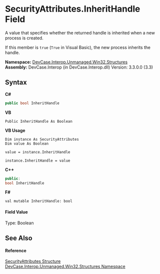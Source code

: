 # SecurityAttributes.InheritHandle Field
 

A value that specifies whether the returned handle is inherited when a new process is created. 

 If this member is `true` (`True` in Visual Basic), the new process inherits the handle.

**Namespace:**&nbsp;<a href="N_DevCase_Interop_Unmanaged_Win32_Structures">DevCase.Interop.Unmanaged.Win32.Structures</a><br />**Assembly:**&nbsp;DevCase.Interop (in DevCase.Interop.dll) Version: 3.3.0.0 (3.3)

## Syntax

**C#**<br />
``` C#
public bool InheritHandle
```

**VB**<br />
``` VB
Public InheritHandle As Boolean
```

**VB Usage**<br />
``` VB Usage
Dim instance As SecurityAttributes
Dim value As Boolean

value = instance.InheritHandle

instance.InheritHandle = value
```

**C++**<br />
``` C++
public:
bool InheritHandle
```

**F#**<br />
``` F#
val mutable InheritHandle: bool
```


#### Field Value
Type: Boolean

## See Also


#### Reference
<a href="T_DevCase_Interop_Unmanaged_Win32_Structures_SecurityAttributes">SecurityAttributes Structure</a><br /><a href="N_DevCase_Interop_Unmanaged_Win32_Structures">DevCase.Interop.Unmanaged.Win32.Structures Namespace</a><br />